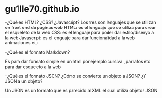 # gu1lle70.github.io

-¿Qué es HTML? ¿CSS? ¿Javascript?
Los tres son lenguajes que se utilizan en front end de paginas web
HTML: es el lenguaje que se utiliza para crear el esqueleto de la web
CSS: es el lenguaje para poder dar estilo/disenyo a la web
Javascript: es el lenguaje para dar funcionalidad a la web animaciones etc


-¿Qué es el formato Markdown?

Es para dar formato simple en un html por ejemplo cursiva , parrafos etc para dar esqueleto a la web

-¿Qué es el formato JSON? ¿Cómo se convierte un objeto a JSON? ¿Y JSON a un objeto?

Un JSON es un formato que es parecido al XML el cual utiliza objetos JSON

